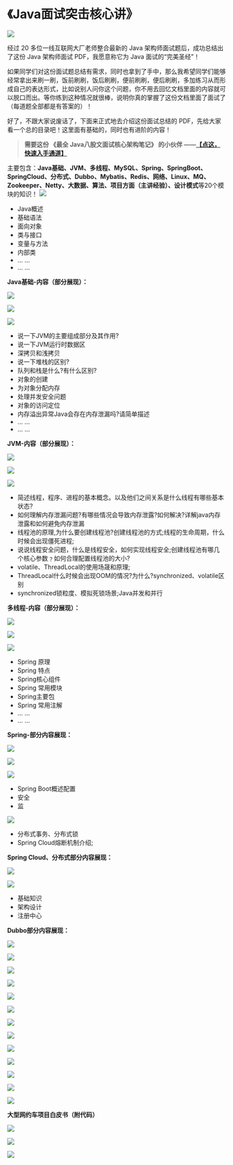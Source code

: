 # 《Java面试突击核心讲》
![](_assets/8cb3025e8b37465593edd0f755a2034d~tplv-k3u1fbpfcp-zoom-in-crop-mark!1512!0!0!0.awebp.webp)

经过 20 多位一线互联网大厂老师整合最新的 Java 架构师面试题后，成功总结出了这份 Java 架构师面试 PDF，我愿意称它为 Java 面试的“完美圣经”！

如果同学们对这份面试题总结有需求，同时也拿到了手中，那么我希望同学们能够经常拿出来刷一刷，饭前刷刷，饭后刷刷，便前刷刷，便后刷刷，多加练习从而形成自己的表达形式，比如说别人问你这个问题，你不用去回忆文档里面的内容就可以脱口而出。等你练到这种情况就很棒，说明你真的掌握了这份文档里面了面试了（每道题全部都是有答案的）！

好了，不跟大家说废话了，下面来正式地去介绍这份面试总结的 PDF，先给大家看一个总的目录吧！这里面有基础的，同时也有进阶的内容！

> **需要这份 《最全 Java八股文面试核心架构笔记》 的小伙伴 ——[【点这，快速入手通道】](https://link.juejin.cn/?target=https%3A%2F%2Fdocs.qq.com%2Fdoc%2FDR0Jidm14Z0lOVUl6 "https://link.juejin.cn/?target=https%3A%2F%2Fdocs.qq.com%2Fdoc%2FDR0Jidm14Z0lOVUl6")**

主要包含：**Java基础、JVM、多线程、MySQL、Spring、SpringBoot、SpringCloud、分布式、Dubbo、Mybatis、Redis、网络、Linux、MQ、Zookeeper、Netty、大数据、算法、项目方面（主讲经验）、设计模式**等20个模块的知识！ ![](_assets/da6c31de4064456d8f630fb8ff2bc8b9~tplv-k3u1fbpfcp-zoom-in-crop-mark!1512!0!0!0.awebp.webp)

*   Java概述
*   基础语法
*   面向对象
*   类与接口
*   变量与方法
*   内部类
*   ... ...
*   ... ...

**Java基础-内容（部分展现）：** 

![](_assets/07c6c31bb5ac4a528f1e84e5a8b9cccb~tplv-k3u1fbpfcp-zoom-in-crop-mark!1512!0!0!0.awebp.webp)

![](_assets/658feae073364a27b45edf7e98fdb2de~tplv-k3u1fbpfcp-zoom-in-crop-mark!1512!0!0!0.awebp.webp)

![](_assets/61ad498b2bf84c77ab5eda75010f9b3c~tplv-k3u1fbpfcp-zoom-in-crop-mark!1512!0!0!0.awebp.webp)

*   说一下JVM的主要组成部分及其作用?
*   说一下JVM运行时数据区
*   深拷贝和浅拷贝
*   说一下堆栈的区别?
*   队列和栈是什么?有什么区别?
*   对象的创建
*   为对象分配内存
*   处理并发安全问题
*   对象的访问定位
*   内存溢出异常Java会存在内存泄漏吗?请简单描述
*   ... ...
*   ... ...

**JVM-内容（部分展现）：** 

![](_assets/bf3267de2d8d4b919e41b8df036845ac~tplv-k3u1fbpfcp-zoom-in-crop-mark!1512!0!0!0.awebp.webp)

![](_assets/fc582eee7cd4456ab5942dd124879865~tplv-k3u1fbpfcp-zoom-in-crop-mark!1512!0!0!0.awebp.webp)

![](_assets/07987b7410b048e79556d53e94ddf7ce~tplv-k3u1fbpfcp-zoom-in-crop-mark!1512!0!0!0.awebp.webp)

*   简述线程，程序、进程的基本概念。以及他们之间关系是什么线程有哪些基本状态?
*   如何理解内存泄漏问题?有哪些情况会导致内存泄露?如何解决?详解java内存泄露和如何避免内存泄漏
*   线程池的原理,为什么要创建线程池?创建线程池的方式;线程的生命周期，什么时候会出现僵死进程;
*   说说线程安全问题，什么是线程安全，如何实现线程安全;创建线程池有哪几个核心参数﹖如何合理配置线程池的大小?
*   volatile、ThreadLocal的使用场晟和原理;
*   ThreadLocal什么时候会出现OOM的情况?为什么?synchronized、volatile区别
*   synchronized锁粒度、模拟死锁场景;Java并发和并行

**多线程-内容（部分展现）：** 

![](_assets/f64390e0b1514eb7b9a79e1990b86644~tplv-k3u1fbpfcp-zoom-in-crop-mark!1512!0!0!0.awebp.webp)

![](_assets/f2b13862a9dd45e78217f932a74ac9dc~tplv-k3u1fbpfcp-zoom-in-crop-mark!1512!0!0!0.awebp.webp)

![](_assets/0ba345e0c7d545aeae1895055fe5c342~tplv-k3u1fbpfcp-zoom-in-crop-mark!1512!0!0!0.awebp.webp)

*   Spring 原理
*   Spring 特点
*   Spring核心组件
*   Spring 常用模块
*   Spring主要包
*   Spring 常用注解
*   ... ...
*   ... ...

**Spring-部分内容展现：** 

![](_assets/95ae813b9be2486b8a00156f7f801380~tplv-k3u1fbpfcp-zoom-in-crop-mark!1512!0!0!0.awebp.webp)

![](_assets/74080d27c8864cc2adec83c2ce9ba220~tplv-k3u1fbpfcp-zoom-in-crop-mark!1512!0!0!0.awebp.webp)

![](_assets/23cb90d7efaf47d68bd0c05f651b1d09~tplv-k3u1fbpfcp-zoom-in-crop-mark!1512!0!0!0.awebp.webp)

*   Spring Boot概述配置
*   安全
*   监

![](_assets/d8cab564aad347908787ea407192412e~tplv-k3u1fbpfcp-zoom-in-crop-mark!1512!0!0!0.awebp.webp)

*   分布式事务、分布式锁
*   Spring Cloud熔断机制介绍;

**Spring Cloud、分布式部分内容展现：** 

![](_assets/82b7ca13c32246d0a1729ee43b77eabb~tplv-k3u1fbpfcp-zoom-in-crop-mark!1512!0!0!0.awebp.webp)

![](_assets/b0a8f8ac1318463ba116a0de34f73c54~tplv-k3u1fbpfcp-zoom-in-crop-mark!1512!0!0!0.awebp.webp)

*   基础知识
*   架构设计
*   注册中心

**Dubbo部分内容展现：** 

![](_assets/762d98dd390748a493241c7a2c536568~tplv-k3u1fbpfcp-zoom-in-crop-mark!1512!0!0!0.awebp.webp)

![](_assets/d13b3e257cb6438f933c27e8514926be~tplv-k3u1fbpfcp-zoom-in-crop-mark!1512!0!0!0.awebp.webp)

![](_assets/b5c6d99256e34a5399f66a417c91d33b~tplv-k3u1fbpfcp-zoom-in-crop-mark!1512!0!0!0.awebp.webp)

![](_assets/71861b3c6767468da471b7048e0b2df5~tplv-k3u1fbpfcp-zoom-in-crop-mark!1512!0!0!0.awebp.webp)

![](_assets/d1556861bae8491ba4dd66889f0740a0~tplv-k3u1fbpfcp-zoom-in-crop-mark!1512!0!0!0.awebp.webp)

![](_assets/d75b768bdae442bcb7a69011925c36e2~tplv-k3u1fbpfcp-zoom-in-crop-mark!1512!0!0!0.awebp.webp)

![](_assets/24ec695dbe2942439419d5768930bfa4~tplv-k3u1fbpfcp-zoom-in-crop-mark!1512!0!0!0.awebp.webp)

![](_assets/3be533fbf73e44de8bcba0390e9864ea~tplv-k3u1fbpfcp-zoom-in-crop-mark!1512!0!0!0.awebp.webp)

![](_assets/a6f424c49eda46ab9b99fea803fcdbbb~tplv-k3u1fbpfcp-zoom-in-crop-mark!1512!0!0!0.awebp.webp)

![](_assets/cd94a0821c7e4e0a992bcb4dafe27afb~tplv-k3u1fbpfcp-zoom-in-crop-mark!1512!0!0!0.awebp.webp)

![](_assets/d7376ea9b78b40988cf7c58fc72f9ef7~tplv-k3u1fbpfcp-zoom-in-crop-mark!1512!0!0!0.awebp.webp)

![](_assets/ca4f4335bea24915bee6788dd0d8b0f5~tplv-k3u1fbpfcp-zoom-in-crop-mark!1512!0!0!0.awebp.webp)

![](_assets/b48a2ad9af55462d954cef9eee5f56dd~tplv-k3u1fbpfcp-zoom-in-crop-mark!1512!0!0!0.awebp.webp)

**大型网约车项目白皮书（附代码）**

![](_assets/3b0f70016ae842fbb4dd1412f4a76d64~tplv-k3u1fbpfcp-zoom-in-crop-mark!1512!0!0!0.awebp.webp)

![](_assets/c9162ab4c1cd46b1a0a9967a60b5d779~tplv-k3u1fbpfcp-zoom-in-crop-mark!1512!0!0!0.awebp.webp)

![](_assets/5e42b2c6f6394a44bcb08c6eb92043bf~tplv-k3u1fbpfcp-zoom-in-crop-mark!1512!0!0!0.awebp.webp)

